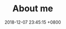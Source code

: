 ---
layout: article
title:  "About me"
date:   2018-12-07 23:45:15 +0800
categories: contact
image:
  teaser: tu.jpg
  feature: 证件照.jpg
---